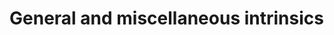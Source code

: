 # General and miscellaneous intrinsics

```{include} _pages/ASSOCIATED.md
```

```{include} _pages/EXTENDS_TYPE_OF.md
```

```{include} _pages/IS_IOSTAT_END.md
```

```{include} _pages/IS_IOSTAT_EOR.md
```

```{include} _pages/MOVE_ALLOC.md
```

```{include} _pages/PRESENT.md
```

```{include} _pages/SAME_TYPE_AS.md
```

